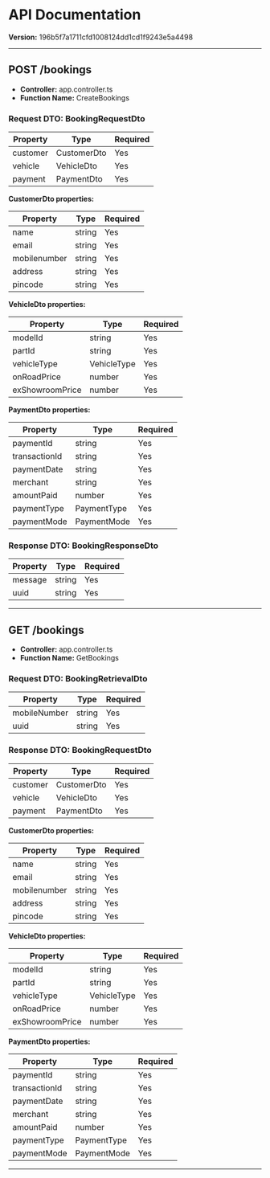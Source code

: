 # API Documentation

**Version:** 196b5f7a1711cfd1008124dd1cd1f9243e5a4498

---

## POST /bookings

- **Controller:** app.controller.ts
- **Function Name:** CreateBookings

### Request DTO: BookingRequestDto

| Property | Type | Required |
| -------- | ---- | -------- |
| customer | CustomerDto | Yes |
| vehicle | VehicleDto | Yes |
| payment | PaymentDto | Yes |

**CustomerDto properties:**

| Property    | Type   | Required |
| ----------- | ------ | -------- |
| name        | string | Yes      |
| email       | string | Yes      |
| mobilenumber| string | Yes      |
| address     | string | Yes      |
| pincode     | string | Yes      |

**VehicleDto properties:**

| Property       | Type         | Required |
| -------------- | ------------ | -------- |
| modelId        | string       | Yes      |
| partId         | string       | Yes      |
| vehicleType    | VehicleType  | Yes      |
| onRoadPrice    | number       | Yes      |
| exShowroomPrice| number       | Yes      |

**PaymentDto properties:**

| Property      | Type        | Required |
| ------------- | ----------- | -------- |
| paymentId     | string      | Yes      |
| transactionId | string      | Yes      |
| paymentDate   | string      | Yes      |
| merchant      | string      | Yes      |
| amountPaid    | number      | Yes      |
| paymentType   | PaymentType | Yes      |
| paymentMode   | PaymentMode | Yes      |

### Response DTO: BookingResponseDto

| Property | Type   | Required |
| -------- | ------ | -------- |
| message  | string | Yes      |
| uuid     | string | Yes      |

---

## GET /bookings

- **Controller:** app.controller.ts
- **Function Name:** GetBookings

### Request DTO: BookingRetrievalDto

| Property     | Type   | Required |
| ------------ | ------ | -------- |
| mobileNumber | string | Yes      |
| uuid         | string | Yes      |

### Response DTO: BookingRequestDto

| Property | Type        | Required |
| -------- | ----------- | -------- |
| customer | CustomerDto | Yes      |
| vehicle  | VehicleDto  | Yes      |
| payment  | PaymentDto  | Yes      |

**CustomerDto properties:**

| Property    | Type   | Required |
| ----------- | ------ | -------- |
| name        | string | Yes      |
| email       | string | Yes      |
| mobilenumber| string | Yes      |
| address     | string | Yes      |
| pincode     | string | Yes      |

**VehicleDto properties:**

| Property       | Type         | Required |
| -------------- | ------------ | -------- |
| modelId        | string       | Yes      |
| partId         | string       | Yes      |
| vehicleType    | VehicleType  | Yes      |
| onRoadPrice    | number       | Yes      |
| exShowroomPrice| number       | Yes      |

**PaymentDto properties:**

| Property      | Type        | Required |
| ------------- | ----------- | -------- |
| paymentId     | string      | Yes      |
| transactionId | string      | Yes      |
| paymentDate   | string      | Yes      |
| merchant      | string      | Yes      |
| amountPaid    | number      | Yes      |
| paymentType   | PaymentType | Yes      |
| paymentMode   | PaymentMode | Yes      |

---